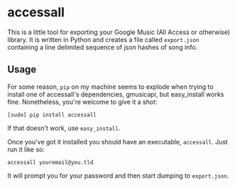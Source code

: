 # accessall

This is a little tool for exporting your Google Music (All Access or otherwise)
library. It is written in Python and creates a file called `export.json`
containing a line delimited sequence of json hashes of song info.

## Usage

For some reason, `pip` on my machine seems to explode when trying to install one
of accessall's dependencies, gmusicapi, but easy_install works
fine. Nonetheless, you're welcome to give it a shot:

```
[sudo] pip install accessall
```

If that doesn't work, use `easy_install`.

Once you've got it installed you should have an executable, `accessall`. Just
run it like so:

```
accessall youremail@you.tld
```

It will prompt you for your password and then start dumping to `export.json`.
